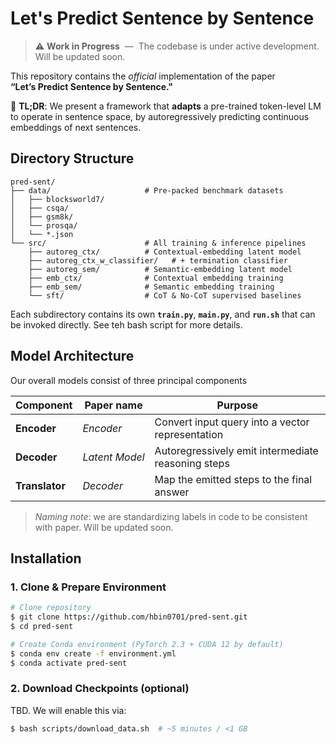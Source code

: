 # Let's Predict Sentence by Sentence

> ⚠️ **Work in Progress**  —  The codebase is under active development. Will be updated soon.

This repository contains the *official* implementation of the paper **“Let’s Predict Sentence by Sentence."**

📝 **TL;DR**: We present a framework that **adapts** a pre-trained token-level LM to operate in sentence space, by autoregressively predicting
continuous embeddings of next sentences.

## Directory Structure

```text
pred-sent/
├── data/                     # Pre‑packed benchmark datasets
│   ├── blocksworld7/
│   ├── csqa/
│   ├── gsm8k/
│   └── prosqa/
│   └── *.json
└── src/                      # All training & inference pipelines
    ├── autoreg_ctx/          # Contextual‑embedding latent model
    ├── autoreg_ctx_w_classifier/   # + termination classifier
    ├── autoreg_sem/          # Semantic‑embedding latent model
    ├── emb_ctx/              # Contextual embedding training
    ├── emb_sem/              # Semantic embedding training
    └── sft/                  # CoT & No‑CoT supervised baselines
```

Each subdirectory contains its own **`train.py`**, **`main.py`**, and **`run.sh`** that can be invoked directly. See teh bash script for more details.

## Model Architecture

Our overall models consist of three principal components 

| Component      | Paper name     | Purpose                                            |
| -------------- | -------------- | -------------------------------------------------- |
| **Encoder**    | *Encoder*      | Convert input query into a vector representation   |
| **Decoder**    | *Latent Model* | Autoregressively emit intermediate reasoning steps |
| **Translator** | *Decoder*      | Map the emitted steps to the final answer          |

> *Naming note*: we are standardizing labels in code to be consistent with paper. Will be updated soon.

## Installation

### 1. Clone & Prepare Environment

```bash
# Clone repository
$ git clone https://github.com/hbin0701/pred-sent.git
$ cd pred-sent

# Create Conda environment (PyTorch 2.3 + CUDA 12 by default)
$ conda env create -f environment.yml
$ conda activate pred-sent
```

### 2. Download Checkpoints (optional)

TBD. We will enable this via:

```bash
$ bash scripts/download_data.sh  # ~5 minutes / <1 GB
```
